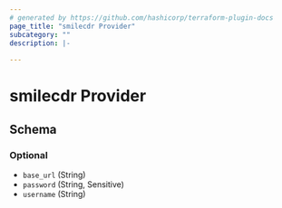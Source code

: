 ```yaml
---
# generated by https://github.com/hashicorp/terraform-plugin-docs
page_title: "smilecdr Provider"
subcategory: ""
description: |-
  
---
```


# smilecdr Provider





<!-- schema generated by tfplugindocs -->
## Schema

### Optional

- `base_url` (String)
- `password` (String, Sensitive)
- `username` (String)
